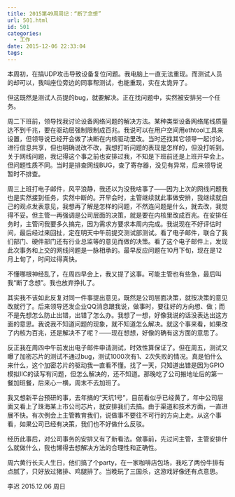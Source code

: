 ```yaml
---
title: 2015第49周周记：“断了念想”
url: 501.html
id: 501
categories:
  - 工作
date: 2015-12-06 22:33:04
tags:
---
```


本周初，在搞UDP攻击导致设备复位问题。我电脑上一直无法重现。而测试人员的却可以，我叫座位旁边的同事帮测试，也能重现，实在太诡异了。 
<!-- more --> 
但这既然是测试人员提的bug，就要解决。正在找问题中，实然被安排另一个任务。 

周二下班前，领导找我讨论设备网络问题的解决方法。某种类型设备网络尾线质量达不到千兆，要在驱动层强制限制成百兆。我说可以在用户空间用ethtool工具来设置，但领导说已经开会做了决断在内核驱动里改。当时还找其它领导一起讨论，进行信息共享，但也明确说改不改，我想打听问题的表现是怎样的，但没打听到。关于网线问题，我记得这个事之前也安排过我，不知是下班前还是上班开早会上。但问题性质不同。当时是排查网线BUG，查了寄存器，没见有异常，后来领导说暂时不排查。

周三上班打电子邮件，风平浪静，我还以为没我啥事了——因为上次的网线问题我也是实然接到任务，实然中断的。开早会时，主管继续就此事做安排，我继续就自己的观点发表意见，我想再了解是怎样的问题，不然连问题是什么，就去改，我觉得不妥。但主管一再强调是公司层面的决策，就是要在内核里改成百兆。在安排任务时，主管问我要多久搞完，因为需求方要求本周内完成。我说现在不好评估时间，最后经过来回扯，定在明天中午前提交测试部测试。看了电子邮件，联合了我们部门、硬件部门还有行业总监等的意见而做的决策。看了这个电子邮件上，发现此次事务和上交的网线问题是一脉相承的。最早反应问题在10月下旬，现在是12月上旬了，时间过得真快。 
 
不懂哪根神经乱了，在周四早会上，我又提了这事。可能主管也有些急，最后叫我“断了念想”。我也放弃挣扎了。

其实我不该如此反复对同一件事提出意见，既然是公司层面决策，就按决策的意见改就行了。后来领导还发企业QQ消息跟我说，做事时，要往好的方向想、做；而不是先想怎么防止出错，出错了怎么办。我想了一想，好像我说的话没表达出这方面的意思。我说我不知道问题的现象，就不知道怎么解决。就这个事来看，如果改了内核为百兆，还是解决不了呢？——现在想想，好像的确有这方面的意思了。 
 
反正我在周四中午前发出电子邮件申请测试，时效性算保证了。但在周五，测试又曝了加密芯片的测试不通过bug，测试1000次有1、2次失败的情况。真是怕什么来什么，这个加密芯片的驱动我一直看不懂。找了一天，只知道出错是因为GPIO模拟IIC的读写有问题，但怎么解决的，还不知道。那晚吃了公司搬地址后的第一餐加班餐，后来心一横，周末不去加班了。

我又想新平台预研的事，去年搞的“天坑1号”，目前看似乎已经黄了，年中公司层面又看上了珠海某上市公司芯片，就安排我们去搞。由于渠道和技术方面，一直进展不快。有次例会上主管教育我们，说做事不要往不可行的方向上走。从这个事看，如果公司已经有决策，我们也不好做什么反驳。 
 
经历此事后，对公司事务的安排又有了新看法。做事前，先过问主管，主管安排什么就做什么，我也懒得去想解决方法的合理性和正确性。 

周六黄行长夫人生日，他们搞了个party，在一家咖啡店包场，我吃了两份牛排有点腻了，只好放过猪排、鸡腿排了。当晚玩了三国杀，这游戏好像还有点意思。 

李迟 2015.12.06 周日